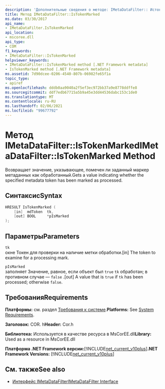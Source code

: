 ```yaml
---
description: 'Дополнительные сведения о методе: IMetaDataFilter:: Истокенмаркед'
title: Метод IMetaDataFilter::IsTokenMarked
ms.date: 03/30/2017
api_name:
- IMetaDataFilter.IsTokenMarked
api_location:
- mscoree.dll
api_type:
- COM
f1_keywords:
- IMetaDataFilter::IsTokenMarked
helpviewer_keywords:
- IMetaDataFilter::IsTokenMarked method [.NET Framework metadata]
- IsTokenMarked method [.NET Framework metadata]
ms.assetid: 7d90dcee-0206-4540-807b-06982fe65f1a
topic_type:
- apiref
ms.openlocfilehash: dddb0aa9040a2f5ef3ec972bb37a9e8778ddffe8
ms.sourcegitcommit: ddf7edb67715a5b9a45e3dd44536dabc153c1de0
ms.translationtype: MT
ms.contentlocale: ru-RU
ms.lasthandoff: 02/06/2021
ms.locfileid: "99677792"
---
```

# <a name="imetadatafilteristokenmarked-method"></a><span data-ttu-id="3a832-103">Метод IMetaDataFilter::IsTokenMarked</span><span class="sxs-lookup"><span data-stu-id="3a832-103">IMetaDataFilter::IsTokenMarked Method</span></span>

<span data-ttu-id="3a832-104">Возвращает значение, указывающее, помечен ли заданный маркер метаданных как обработанный.</span><span class="sxs-lookup"><span data-stu-id="3a832-104">Gets a value indicating whether the specified metadata token has been marked as processed.</span></span>  
  
## <a name="syntax"></a><span data-ttu-id="3a832-105">Синтаксис</span><span class="sxs-lookup"><span data-stu-id="3a832-105">Syntax</span></span>  
  
```cpp  
HRESULT IsTokenMarked (  
    [in]  mdToken  tk,
    [out] BOOL     *pIsMarked  
);  
```  
  
## <a name="parameters"></a><span data-ttu-id="3a832-106">Параметры</span><span class="sxs-lookup"><span data-stu-id="3a832-106">Parameters</span></span>  

 `tk`  
 <span data-ttu-id="3a832-107">окне Токен для проверки на наличие метки обработки.</span><span class="sxs-lookup"><span data-stu-id="3a832-107">[in] The token to examine for a processing mark.</span></span>  
  
 `pIsMarked`  
 <span data-ttu-id="3a832-108">заполняет Значение, равное, если объект был `true` `tk` обработан; в противном случае — `false` .</span><span class="sxs-lookup"><span data-stu-id="3a832-108">[out] A value that is `true` if `tk` has been processed; otherwise `false`.</span></span>  
  
## <a name="requirements"></a><span data-ttu-id="3a832-109">Требования</span><span class="sxs-lookup"><span data-stu-id="3a832-109">Requirements</span></span>  

 <span data-ttu-id="3a832-110">**Платформы:** см. раздел [Требования к системе](../../get-started/system-requirements.md).</span><span class="sxs-lookup"><span data-stu-id="3a832-110">**Platforms:** See [System Requirements](../../get-started/system-requirements.md).</span></span>  
  
 <span data-ttu-id="3a832-111">**Заголовок:** COR. h</span><span class="sxs-lookup"><span data-stu-id="3a832-111">**Header:** Cor.h</span></span>  
  
 <span data-ttu-id="3a832-112">**Библиотека:** Используется в качестве ресурса в MsCorEE.dll</span><span class="sxs-lookup"><span data-stu-id="3a832-112">**Library:** Used as a resource in MsCorEE.dll</span></span>  
  
 <span data-ttu-id="3a832-113">**Платформа .NET Framework версии:**[!INCLUDE[net_current_v10plus](../../../../includes/net-current-v10plus-md.md)]</span><span class="sxs-lookup"><span data-stu-id="3a832-113">**.NET Framework Versions:** [!INCLUDE[net_current_v10plus](../../../../includes/net-current-v10plus-md.md)]</span></span>  
  
## <a name="see-also"></a><span data-ttu-id="3a832-114">См. также</span><span class="sxs-lookup"><span data-stu-id="3a832-114">See also</span></span>

- [<span data-ttu-id="3a832-115">Интерфейс IMetaDataFilter</span><span class="sxs-lookup"><span data-stu-id="3a832-115">IMetaDataFilter Interface</span></span>](imetadatafilter-interface.md)
